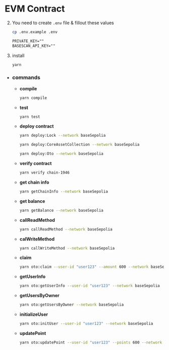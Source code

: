 # EVM Contract

2.  You need to create `.env` file & fillout these values

    ```bash
    cp .env.example .env
    ```

    ```txt
    PRIVATE_KEY=""
    BASESCAN_API_KEY=""
    ```

3.  install

    ```bash
    yarn
    ```

- ### **commands**

  - **compile**

    ```bash
    yarn compile
    ```

  - **test**

    ```bash
    yarn test
    ```

  - **deploy contract**

    ```bash
    yarn deploy:Lock --network baseSepolia
    ```

    ```bash
    yarn deploy:CoreAssetCollection --network baseSepolia
    ```

    ```bash
    yarn deploy:Oto --network baseSepolia
    ```

  - **verify contract**

    ```bash
    yarn verify chain-1946
    ```

  - **get chain info**

    ```bash
    yarn getChainInfo --network baseSepolia
    ```

  - **get balance**

    ```bash
    yarn getBalance --network baseSepolia
    ```

  - **callReadMethod**

    ```bash
    yarn callReadMethod --network baseSepolia
    ```

  - **calWriteMethod**

    ```bash
    yarn callWriteMethod --network baseSepolia
    ```

  - **claim**

    ```bash
    yarn oto:claim --user-id "user123" --amount 600 --network baseSepolia
    ```

  - **getUserInfo**

    ```bash
    yarn oto:getUserInfo --user-id "user123" --network baseSepolia
    ```

  - **getUsersByOwner**

    ```bash
    yarn oto:getUsersByOwner --network baseSepolia
    ```

  - **initializeUser**

    ```bash
    yarn oto:initUser --user-id "user123" --network baseSepolia
    ```

  - **updatePoint**

    ```bash
    yarn oto:updatePoint --user-id "user123" --points 600 --network baseSepolia
    ```
